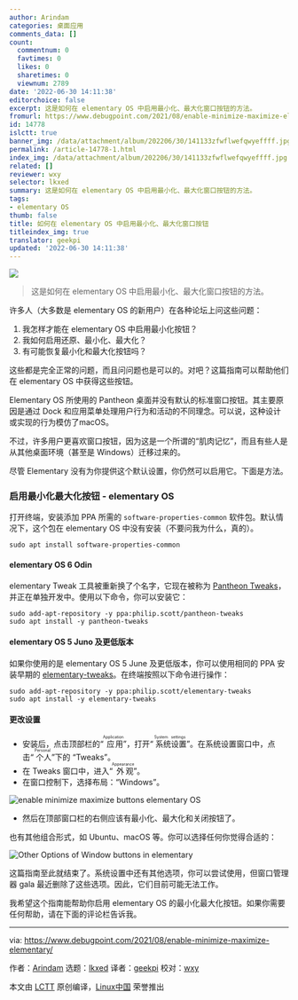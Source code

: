 ```yaml
---
author: Arindam
categories: 桌面应用
comments_data: []
count:
  commentnum: 0
  favtimes: 0
  likes: 0
  sharetimes: 0
  viewnum: 2789
date: '2022-06-30 14:11:38'
editorchoice: false
excerpt: 这是如何在 elementary OS 中启用最小化、最大化窗口按钮的方法。
fromurl: https://www.debugpoint.com/2021/08/enable-minimize-maximize-elementary/
id: 14778
islctt: true
banner_img: /data/attachment/album/202206/30/141133zfwflwefqwyeffff.jpg
permalink: /article-14778-1.html
index_img: /data/attachment/album/202206/30/141133zfwflwefqwyeffff.jpg.thumb.jpg
related: []
reviewer: wxy
selector: lkxed
summary: 这是如何在 elementary OS 中启用最小化、最大化窗口按钮的方法。
tags:
- elementary OS
thumb: false
title: 如何在 elementary OS 中启用最小化、最大化窗口按钮
titleindex_img: true
translator: geekpi
updated: '2022-06-30 14:11:38'
---
```


![](/data/attachment/album/202206/30/141133zfwflwefqwyeffff.jpg)



> 
> 这是如何在 elementary OS 中启用最小化、最大化窗口按钮的方法。
> 
> 
> 


许多人（大多数是 elementary OS 的新用户）在各种论坛上问这些问题：


1. 我怎样才能在 elementary OS 中启用最小化按钮？
2. 我如何启用还原、最小化、最大化？
3. 有可能恢复最小化和最大化按钮吗？


这些都是完全正常的问题，而且问问题也是可以的。对吧？这篇指南可以帮助他们在 elementary OS 中获得这些按钮。


Elementary OS 所使用的 Pantheon 桌面并没有默认的标准窗口按钮。其主要原因是通过 Dock 和应用菜单处理用户行为和活动的不同理念。可以说，这种设计或实现的行为模仿了macOS。


不过，许多用户更喜欢窗口按钮，因为这是一个所谓的“肌肉记忆”，而且有些人是从其他桌面环境（甚至是 Windows）迁移过来的。


尽管 Elementary 没有为你提供这个默认设置，你仍然可以启用它。下面是方法。


### 启用最小化最大化按钮 - elementary OS


打开终端，安装添加 PPA 所需的 `software-properties-common` 软件包。默认情况下，这个包在 elementary OS 中没有安装（不要问我为什么，真的）。



```
sudo apt install software-properties-common

```

#### elementary OS 6 Odin


elementary Tweak 工具被重新换了个名字，它现在被称为 [Pantheon Tweaks](https://github.com/pantheon-tweaks/pantheon-tweaks)，并正在单独开发中。使用以下命令，你可以安装它：



```
sudo add-apt-repository -y ppa:philip.scott/pantheon-tweaks
sudo apt install -y pantheon-tweaks

```

#### elementary OS 5 Juno 及更低版本


如果你使用的是 elementary OS 5 June 及更低版本，你可以使用相同的 PPA 安装早期的 [elementary-tweaks](https://github.com/elementary-tweaks/elementary-tweaks)。在终端按照以下命令进行操作：



```
sudo add-apt-repository -y ppa:philip.scott/elementary-tweaks
sudo apt install -y elementary-tweaks

```

#### 更改设置


* 安装后，点击顶部栏的“<ruby> 应用 <rt>  Application </rt></ruby>”，打开“<ruby> 系统设置 <rt>  System settings </rt></ruby>”。在系统设置窗口中，点击“<ruby> 个人 <rt>  Personal </rt></ruby>”下的 “Tweaks”。
* 在 Tweaks 窗口中，进入“<ruby> 外观 <rt>  Appearance </rt></ruby>”。
* 在窗口控制下，选择布局：“Windows”。


![enable minimize maximize buttons elementary OS](/data/attachment/album/202206/30/141139mf6ez1se1mt12zwh.png)
* 然后在顶部窗口栏的右侧应该有最小化、最大化和关闭按钮了。


也有其他组合形式，如 Ubuntu、macOS 等。你可以选择任何你觉得合适的：


![Other Options of Window buttons in elementary](/data/attachment/album/202206/30/141140kpe4lmcppbphojhs.jpg)


这篇指南至此就结束了。系统设置中还有其他选项，你可以尝试使用，但窗口管理器 gala 最近删除了这些选项。因此，它们目前可能无法工作。


我希望这个指南能帮助你启用 elementary OS 的最小化最大化按钮。如果你需要任何帮助，请在下面的评论栏告诉我。




---


via: <https://www.debugpoint.com/2021/08/enable-minimize-maximize-elementary/>


作者：[Arindam](https://www.debugpoint.com/author/admin1/) 选题：[lkxed](https://github.com/lkxed) 译者：[geekpi](https://github.com/geekpi) 校对：[wxy](https://github.com/wxy)


本文由 [LCTT](https://github.com/LCTT/TranslateProject) 原创编译，[Linux中国](https://linux.cn/) 荣誉推出